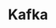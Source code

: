 ---
title: Kafka
categories:
  - event-streaming
docs:
  - id: java
    url: https://www.testcontainers.org/modules/kafka/
    example: |
      ```
      ```
  - id: dotnet
    url: https://dotnet.testcontainers.org/modules/
    example: |
      ```
      ```
  - id: nodejs
    url: https://node.testcontainers.org/modules/kafka/
    example: |
      ```
      ```
description: |
  A distributed event streaming platform
---